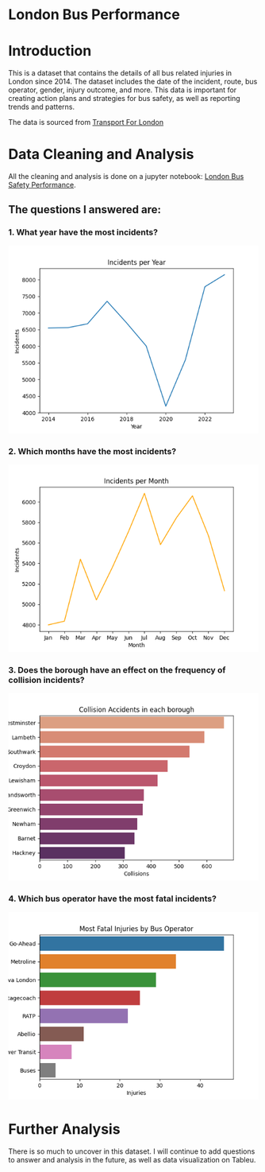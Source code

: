 # London Bus Performance
# Introduction
This is a dataset that contains the details of all bus related injuries in London since 2014. The dataset includes the date of the incident, route, bus operator, gender, injury outcome, and more. This data is important for creating action plans and strategies for bus safety, as well as reporting trends and patterns.

The data is sourced from [Transport For London](https://tfl.gov.uk/corporate/publications-and-reports/bus-safety-data)

# Data Cleaning and Analysis
All the cleaning and analysis is done on a jupyter notebook: [London Bus Safety Performance](/London%20Bus%20Safety%20Performance.ipynb).

## The questions I answered are:
### 1. What year have the most incidents?
![Injuries per year](/images/Incidents%20per%20Year.png)
### 2. Which months have the most incidents?
![Injuries per month](/images/Incidents%20per%20Month.png)
### 3. Does the borough have an effect on the frequency of collision incidents?
![Collisions](/images/Collision.png)
### 4. Which bus operator have the most fatal incidents?
![Fatal](/images/Fatal%20Injuries.png)





# Further Analysis
There is so much to uncover in this dataset. I will continue to add questions to answer and analysis in the future, as well as data visualization on Tableu.
